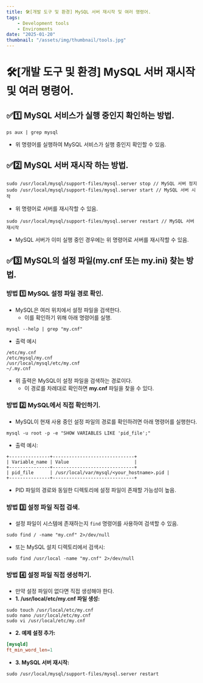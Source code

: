 ```yaml
---
title: 🛠️[개발 도구 및 환경] MySQL 서버 재시작 및 여러 명령어.
tags:
    - Development tools
    - Enviroments
date: "2025-01-20"
thumbnail: "/assets/img/thumbnail/tools.jpg"
---
```


# 🛠️[개발 도구 및 환경] MySQL 서버 재시작 및 여러 명령어.
## ✅1️⃣ MySQL 서비스가 실행 중인지 확인하는 방법.
```shell
ps aux | grep mysql
```

- 위 명령어를 실행하여 MySQL 서비스가 실행 중인지 확인할 수 있음.

## ✅2️⃣ MySQL 서버 재시작 하는 방법.
```shell
sudo /usr/local/mysql/support-files/mysql.server stop // MySQL 서버 정지
sudo /usr/local/mysql/support-files/mysql.server start // MySQL 서버 시작
```
- 위 명령어로 서버를 재시작할 수 있음.

```shell
sudo /usr/local/mysql/support-files/mysql.server restart // MySQL 서버 재시작
```
- MySQL 서버가 이미 실행 중인 경우에는 위 명령어로 서버를 재시작할 수 있음.

## ✅3️⃣ MySQL의 설정 파일(my.cnf 또는 my.ini) 찾는 방법.
### 방법 1️⃣ MySQL 설정 파일 경로 확인.
- MySQL은 여러 위치에서 설정 파일을 검색한다.
    - 이를 확인하기 위해 아래 명령어를 실행.
```shell
mysql --help | grep "my.cnf"
```

- 출력 예시
```shell
/etc/my.cnf
/etc/mysql/my.cnf
/usr/local/mysql/etc/my.cnf
~/.my.cnf
```
- 위 출력은 MySQL이 설정 파일을 검색하는 경로이다.
    - 이 경로를 차례대로 확인하면 **my.cnf** 파일을 찾을 수 있다.

### 방법 2️⃣ MySQL에서 직접 확인하기.
- MySQL이 현재 사용 중인 설정 파일의 경로를 확인하려면 아래 명령어를 실행한다.
```shell
mysql -u root -p -e "SHOW VARIABLES LIKE 'pid_file';"
```

- 출력 예시:
```shell
+---------------+------------------------------+
| Variable_name | Value                        |
+---------------+------------------------------+
| pid_file      | /usr/local/var/mysql/<your_hostname>.pid |
+---------------+------------------------------+
```
- PID 파일의 경로와 동일한 디렉토리에 설정 파일이 존재할 가능성이 높음.

### 방법 3️⃣ 설정 파일 직접 검색.
- 설정 파일이 시스템에 존재하는지 `find` 명령어를 사용하여 검색할 수 있음.
```shell
sudo find / -name "my.cnf" 2>/dev/null
```

- 또는 MySQL 설치 디렉토리에서 검색시:
```shell
sudo find /usr/local -name "my.cnf" 2>/dev/null
```

### 방법 4️⃣ 설정 파일 직접 생성하기.
- 만약 설정 파일이 없다면 직접 생성해야 한다.
- **1. /usr/local/etc/my.cnf 파일 생성:**
```shell
sudo touch /usr/local/etc/my.cnf
sudo nano /usr/local/etc/my.cnf
sudo vi /usr/local/etc/my.cnf
```
- **2. 예제 설정 추가:**
```cnf
[mysqld]
ft_min_word_len=1
```

- **3. MySQL 서버 재시작:**
```shell
sudo /usr/local/mysql/support-files/mysql.server restart
```
